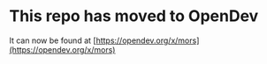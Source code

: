 # This repo has moved to OpenDev

It can now be found at [https://opendev.org/x/mors](https://opendev.org/x/mors)
